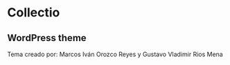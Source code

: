 # Collectio
## WordPress theme

Tema creado por: Marcos Iván Orozco Reyes y Gustavo Vladimir Rios Mena
